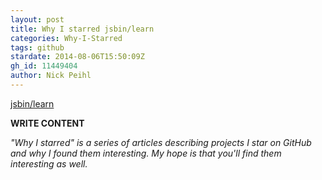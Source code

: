```yaml
---
layout: post
title: Why I starred jsbin/learn
categories: Why-I-Starred
tags: github
stardate: 2014-08-06T15:50:09Z
gh_id: 11449404
author: Nick Peihl
---
```


[jsbin/learn](https://github.com/jsbin/learn)

**WRITE CONTENT**

*"Why I starred" is a series of articles describing projects I star on GitHub and why I found them interesting. My hope is that you'll find them interesting as well.*

